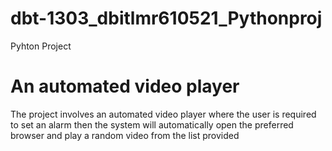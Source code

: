 # dbt-1303_dbitlmr610521_Pythonproj
Pyhton Project
<h1>An automated video player</h1>

<p>
The project involves an automated video player where the user is required to set an alarm then the system will automatically open the preferred browser and play a random video from the list provided
</p>
